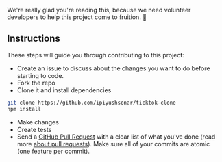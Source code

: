 We're really glad you're reading this, because we need volunteer developers to help this project come to fruition. 👏

## Instructions

These steps will guide you through contributing to this project:

- Create an issue to discuss about the changes you want to do before starting to code.
- Fork the repo
- Clone it and install dependencies
  
```bash
git clone https://github.com/ipiyushsonar/ticktok-clone
npm install
```

- Make changes
- Create tests
- Send a [GitHub Pull Request](https://github.com/ipiyushsonar/ticktok-clone/compare?expand=1) with a clear list of what you've done (read more [about pull requests](https://help.github.com/articles/about-pull-requests/)). Make sure all of your commits are atomic (one feature per commit).